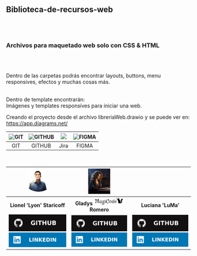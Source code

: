 ## Biblioteca-de-recursos-web 
<br><br>

<h3>Archivos para maquetado web solo con CSS & HTML</h3>
<br><br>

Dentro de las carpetas podrás encontrar layouts, buttons, menu responsives, efectos y muchas cosas más.
<br><br>

Dentro de template encontrarán:<br>
Imágenes y templates responsives para iniciar una web.

Creando el proyecto desde el archivo libreriaWeb.drawio y se puede ver en:
https://app.diagrams.net/


 <img src="https://avatars.githubusercontent.com/u/18133?s=200&v=4" width="60" alt="GIT"> | <img src="https://avatars.githubusercontent.com/u/9919?s=200&v=4" width="60" alt="GITHUB"> | <img src="proyecto/jira.jpg" style = "width = 600px alt=Jira"> | <img src="https://avatars.githubusercontent.com/u/5155369?s=200&v=4" width="60" alt="FIGMA"> | 
| :------------: | :------------: | :------------: | :------------: | 
| GIT | GITHUB  | Jira | FIGMA  | 
<br>






<table>
<thead>
<tr>

<th align="center"><img src="img/FotoLio.png" width="50" style="max-width: 100%;">
</th>
<th align="center"><img src="img/FotoGladys.jpg" width="60" data-canonical-src="https://res.cloudinary.com/diyk4to11/image/upload/v1664465581/Integrantes/Nora_kmtlar.jpg" style="max-width: 100%;">
</th>

<th align="center"><img src="" width="50" data-canonical-src="https://res.cloudinary.com/diyk4to11/image/upload/v1664465581/Integrantes/Nora_kmtlar.jpg" style="max-width: 100%;">
</th>
</tr>
</thead>
<tbody>
<tr>
<td align="center"><strong>Lionel 'Lyon' Staricoff  </strong></td>
<td align="center"><strong>Gladys <img src="img/LogoMagiCode.svg" width= 80> Romero</strong></td>
<td align="center"><strong>Luciana 'LuMa'</strong></td>
</tr>
<tr>
<td align="center"><a href="https://github.com/NorSAUCE"><img src="img/github.svg"  style="max-width: 100%;"></a> <a href="https://www.linkedin.com/in/nora-patricia-saucedo-6b3746225" rel="nofollow"><img src="img/linkedin.svg" style="max-width: 100%;"></a></td>

<td align="center"><a href="https://github.com/NorSAUCE"><img src="img/github.svg"  style="max-width: 100%;"></a> <a href="https://www.linkedin.com/in/nora-patricia-saucedo-6b3746225" rel="nofollow"><img src="img/linkedin.svg" style="max-width: 100%;"></a></td>

<td align="center"><a href="https://github.com/NorSAUCE"><img src="img/github.svg"  style="max-width: 100%;"></a> <a href="https://www.linkedin.com/in/nora-patricia-saucedo-6b3746225" rel="nofollow"><img src="img/linkedin.svg" style="max-width: 100%;"></a></td>
</tr>
</tbody>
</table>